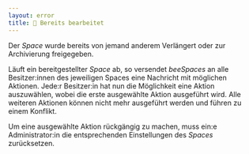 ```yaml
---
layout: error
title: 👻 Bereits bearbeitet
---
```


Der _Space_ wurde bereits von jemand anderem Verlängert oder zur Archivierung freigegeben.

Läuft ein bereitgestellter _Space_ ab, so versendet _beeSpaces_ an alle 
Besitzer:innen des jeweiligen Spaces eine Nachricht mit möglichen Aktionen. 
Jede:r Besitzer:in hat nun die Möglichkeit eine Aktion auszuwählen, wobei die
erste ausgewählte Aktion ausgeführt wird. Alle weiteren Aktionen können nicht
mehr ausgeführt werden und führen zu einem Konflikt.

Um eine ausgewählte Aktion rückgängig zu machen, muss ein:e Administrator:in
die entsprechenden Einstellungen des _Spaces_ zurücksetzen.
